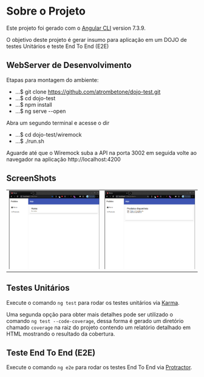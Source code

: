 # Sobre o Projeto

Este projeto foi gerado com o [Angular CLI](https://github.com/angular/angular-cli) version 7.3.9.

O objetivo deste projeto é gerar insumo para aplicação em um DOJO de testes Unitários e teste End To End (E2E)

## WebServer de Desenvolvimento
Etapas para montagem do ambiente:
* ...$ git clone https://github.com/atrombetone/dojo-test.git
* ...$ cd dojo-test
* ...$ npm install
* ...$ ng serve --open

Abra um segundo terminal e acesse o dir
* ...$ cd dojo-test/wiremock
* ...$ ./run.sh

Aguarde até que o Wiremock suba a API na porta 3002
em seguida volte ao navegador na aplicação http://localhost:4200

## ScreenShots
<table>
    <tr>
        <td><img src="https://github.com/atrombetone/dojo-test/blob/master/screenshots/home.png" /></td>
        <td><img src="https://github.com/atrombetone/dojo-test/blob/master/screenshots/products.png" /></td>
    </tr>
</table>

## Testes Unitários

Execute o comando `ng test` para rodar os testes unitários via [Karma](https://karma-runner.github.io).

Uma segunda opção para obter mais detalhes pode ser utilizado o comando `ng test --code-coverage`, dessa forma é gerado um diretório chamado `coverage` na raiz do projeto contendo um relatório detalhado em HTML mostrando o resultado da cobertura.


## Teste End To End (E2E)

Execute o comando `ng e2e` para rodar os testes End To End via [Protractor](http://www.protractortest.org/).
